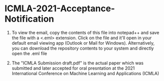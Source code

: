 # ICMLA-2021-Acceptance-Notification

1. To view the email, copy the contents of this file into notepad++ and save the file with a <.eml> extension.
Click on the file and it'll open in your default email viewing app (Outlook or Mail for Windows). Alternatively, you can download the repository
contents to your system and directly open the .eml file

2. The "ICMLA Submission draft.pdf" is the actual paper which was submitted and later accepted for oral presntation
at the 2021 International Conference on Machine Learning and Applications (ICMLA)

